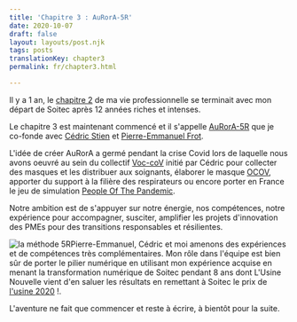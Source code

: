 ```yaml
---
title: 'Chapitre 3 : AuRorA-5R'
date: 2020-10-07
draft: false
layout: layouts/post.njk
tags: posts
translationKey: chapter3
permalink: fr/chapter3.html

---
```

Il y a 1 an, le [chapitre 2](/fr/chapter2.html) de ma vie professionnelle se terminait avec mon départ de Soitec après 12 années riches et intenses.

Le chapitre 3 est maintenant commencé et il s'appelle [AuRorA-5R](https://aurora-5r.fr/) que je co-fonde avec [Cédric Stien](https://www.linkedin.com/in/cedric-stien-b1141aa/) et [Pierre-Emmanuel Frot](https://www.linkedin.com/in/pem-frot-1304g73/).

L'idée de créer AuRorA a germé pendant la crise Covid lors de laquelle nous avons oeuvré au sein du collectif   [Voc-coV](http://voc-cov.org) initié par Cédric pour collecter des masques et les distribuer aux soignants, élaborer le masque [OCOV](http://www.ouvry.com/ocov/), apporter du support à la filière des respirateurs ou encore porter en France le jeu de simulation  [People Of The Pandemic](https://peopleofthepandemicgame.com/).

Notre ambition est de s'appuyer sur notre énergie, nos compétences, notre expérience pour accompagner, susciter, amplifier les projets d'innovation des PMEs pour des transitions responsables et résilientes. 

![la méthode 5R](/images/screenshot-2020-11-06-at-11-36-03.png "5r")Pierre-Emmanuel, Cédric et moi amenons des expériences et de compétences très complémentaires. Mon rôle dans l'équipe est bien sûr de porter le pilier numérique en utilisant mon expérience acquise en menant la transformation numérique de Soitec pendant 8 ans dont L'Usine Nouvelle vient d'en saluer les résultats en remettant à Soitec le prix de [l'usine 2020](https://www.usinenouvelle.com/article/usine-de-l-annee-2020-soitec-modele-pour-l-industrie-des-puces.N1009804) !.

L'aventure ne fait que commencer et reste à écrire, à bientôt pour la suite.